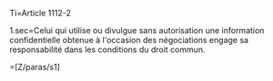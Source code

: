 Ti=Article 1112-2

1.sec=Celui qui utilise ou divulgue sans autorisation une information confidentielle obtenue à l'occasion des négociations engage sa responsabilité dans les conditions du droit commun.

=[Z/paras/s1]